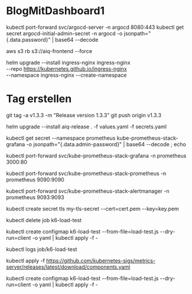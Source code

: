 # BlogMitDashboard1

kubectl port-forward svc/argocd-server -n argocd 8080:443
kubectl get secret argocd-initial-admin-secret -n argocd -o jsonpath="{.data.password}" | base64 --decode

aws s3 rb s3://aiq-frontend --force


helm upgrade --install ingress-nginx ingress-nginx \
  --repo https://kubernetes.github.io/ingress-nginx \
  --namespace ingress-nginx --create-namespace

  # Tag erstellen 
git tag -a v1.3.3 -m "Release version 1.3.3"
git push origin v1.3.3


  helm upgrade --install aiq-release . -f values.yaml -f secrets.yaml



kubectl get secret --namespace prometheus kube-prometheus-stack-grafana -o jsonpath="{.data.admin-password}" | base64 --decode ; echo


kubectl port-forward svc/kube-prometheus-stack-grafana -n prometheus 3000:80

kubectl port-forward svc/kube-prometheus-stack-prometheus -n prometheus 9090:9090

kubectl port-forward svc/kube-prometheus-stack-alertmanager -n prometheus 9093:9093



kubectl create secret tls my-tls-secret --cert=cert.pem --key=key.pem

kubectl delete job k6-load-test

kubectl create configmap k6-load-test --from-file=load-test.js --dry-run=client -o yaml | kubectl apply -f -


kubectl logs job/k6-load-test

kubectl apply -f https://github.com/kubernetes-sigs/metrics-server/releases/latest/download/components.yaml

kubectl create configmap k6-load-test --from-file=load-test.js --dry-run=client -o yaml | kubectl apply -f -
